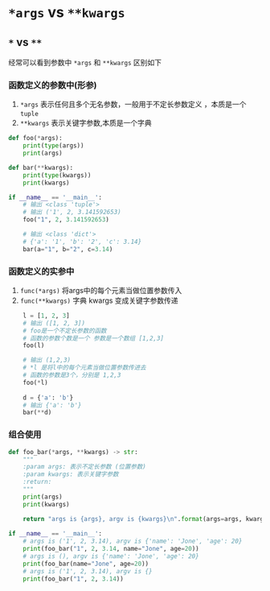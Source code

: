#  `*args` vs `**kwargs`

##  `*` vs `**`

经常可以看到参数中 `*args` 和 `**kwargs` 区别如下 

### 函数定义的参数中(形参)

1.  `*args` 表示任何且多个无名参数，一般用于不定长参数定义 ，本质是一个`tuple` 
2.  `**kwargs` 表示关键字参数,本质是一个字典 

```python
def foo(*args):
    print(type(args))
    print(args)

def bar(**kwargs):
    print(type(kwargs))
    print(kwargs)

if __name__ == '__main__':
    # 输出 <class 'tuple'>
    # 输出 ('1', 2, 3.141592653)
    foo("1", 2, 3.141592653)

    # 输出 <class 'dict'>
    # {'a': '1', 'b': '2', 'c': 3.14}
    bar(a="1", b="2", c=3.14)
```

### 函数定义的实参中

1.  `func(*args)` 将args中的每个元素当做位置参数传入 
2.  `func(**kwargs)`  字典 kwargs 变成关键字参数传递

```python
    l = [1, 2, 3]
    # 输出 ([1, 2, 3])
    # foo是一个不定长参数的函数
    # 函数的参数个数是一个 参数是一个数组 [1,2,3]
    foo(l)

    # 输出 (1,2,3)
    # *l 是将l中的每个元素当做位置参数传进去
    # 函数的参数是3个，分别是 1,2,3
    foo(*l)
    
    d = {'a': 'b'}
    # 输出 {'a': 'b'}
    bar(**d)
```

### 组合使用

```python
def foo_bar(*args, **kwargs) -> str:
    """
    :param args: 表示不定长参数 (位置参数)
    :param kwargs: 表示关键字参数
    :return:
    """
    print(args)
    print(kwargs)

    return "args is {args}, argv is {kwargs}\n".format(args=args, kwargs=kwargs)
  
if __name__ == '__main__':
    # args is ('1', 2, 3.14), argv is {'name': 'Jone', 'age': 20}
    print(foo_bar("1", 2, 3.14, name="Jone", age=20))
    # args is (), argv is {'name': 'Jone', 'age': 20}
    print(foo_bar(name="Jone", age=20))
    # args is ('1', 2, 3.14), argv is {}
    print(foo_bar("1", 2, 3.14))
```